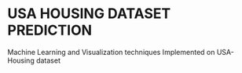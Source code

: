 # USA HOUSING DATASET PREDICTION
Machine Learning and Visualization techniques Implemented on USA-Housing dataset
